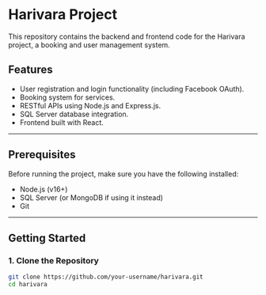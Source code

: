 # Harivara Project

This repository contains the backend and frontend code for the Harivara project, a booking and user management system.

## Features

- User registration and login functionality (including Facebook OAuth).
- Booking system for services.
- RESTful APIs using Node.js and Express.js.
- SQL Server database integration.
- Frontend built with React.

---

## Prerequisites

Before running the project, make sure you have the following installed:

- Node.js (v16+)
- SQL Server (or MongoDB if using it instead)
- Git

---

## Getting Started

### 1. Clone the Repository

```bash
git clone https://github.com/your-username/harivara.git
cd harivara
